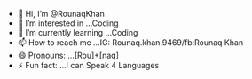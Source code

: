 - 👋 Hi, I’m @RounaqKhan
- 👀 I’m interested in ...Coding
- 🌱 I’m currently learning ...Coding
- 📫 How to reach me ...IG: Rounaq.khan.9469/fb:Rounaq Khan
- 😄 Pronouns: ...[Rou]+[naq]
- ⚡ Fun fact: ...I can Speak 4 Languages

<!---
RounaqKhan/RounaqKhan is a ✨ special ✨ repository because its `README.md` (this file) appears on your GitHub profile.
You can click the Preview link to take a look at your changes.
--->

